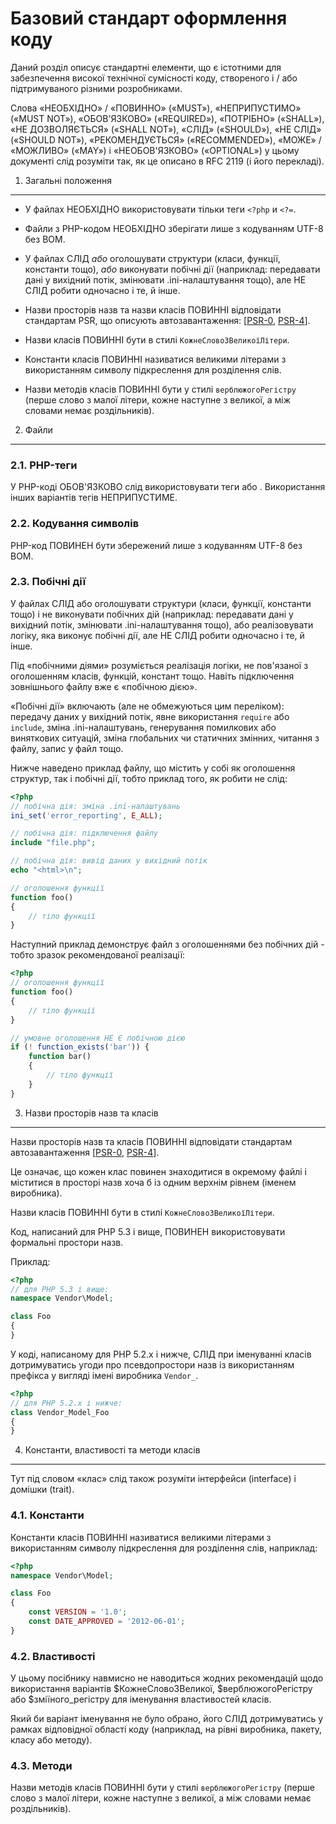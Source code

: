 Базовий стандарт оформлення коду
================================

Даний розділ описує стандартні елементи, що є істотними для забезпечення високої технічної сумісності коду, створеного і / або підтримуваного різними розробниками.

Слова «НЕОБХІДНО» / «ПОВИННО» («MUST»), «НЕПРИПУСТИМО» («MUST NOT»), «ОБОВ'ЯЗКОВО» («REQUIRED»), «ПОТРІБНО» («SHALL»), «НЕ ДОЗВОЛЯЄТЬСЯ» («SHALL NOT»), «СЛІД» («SHOULD»), «НЕ СЛІД» («SHOULD NOT»), «РЕКОМЕНДУЄТЬСЯ» («RECOMMENDED»), «МОЖЕ» / «МОЖЛИВО» («MAY») і «НЕОБОВ'ЯЗКОВО» («OPTIONAL») у цьому документі слід розуміти так, як це описано в RFC 2119 (і його перекладі).

[RFC 2119]: http://www.ietf.org/rfc/rfc2119.txt
[PSR-0]: https://github.com/php-fig/fig-standards/blob/master/accepted/PSR-0.md
[PSR-4]: https://github.com/php-fig/fig-standards/blob/master/accepted/PSR-4-autoloader.md


1. Загальні положення
---------------------

- У файлах НЕОБХІДНО використовувати тільки теги `<?php` и `<?=`.

- Файли з PHP-кодом НЕОБХІДНО зберігати лише з кодуванням UTF-8 без BOM.

- У файлах СЛІД *або* оголошувати структури (класи, функції, константи тощо), *або* виконувати побічні дії (наприклад: передавати дані у вихідний потік, змінювати .ini-налаштування тощо), але НЕ СЛІД робити одночасно і те, й інше.

- Назви просторів назв та назви класів ПОВИННІ відповідати стандартам PSR, що описують автозавантаження: [[PSR-0], [PSR-4]].

- Назви класів ПОВИННІ бути в стилі `КожнеСловоЗВеликоїЛітери`.

- Константи класів ПОВИННІ називатися великими літерами з використанням символу підкреслення для розділення слів.

- Назви методів класів ПОВИННІ бути у стилі `верблюжогоРегістру` (перше слово з малої літери, кожне наступне з великої, а між словами немає роздільників).


2. Файли
--------

### 2.1. PHP-теги

У PHP-коді ОБОВ'ЯЗКОВО слід використовувати теги <?php ?> або <?= ?>. Використання інших варіантів тегів НЕПРИПУСТИМЕ.

### 2.2. Кодування символів

PHP-код ПОВИНЕН бути збережений лише з кодуванням UTF-8 без BOM.

### 2.3. Побічні дії

У файлах СЛІД або оголошувати структури (класи, функції, константи тощо) і не виконувати побічних дій (наприклад: передавати дані у вихідний потік, змінювати .ini-налаштування тощо), або реалізовувати логіку, яка виконує побічні дії, але НЕ СЛІД робити одночасно і те, й інше.

Під «побічними діями» розуміється реалізація логіки, не пов'язаної з оголошенням класів, функцій, констант тощо. Навіть підключення зовнішнього файлу вже є «побічною дією».

«Побічні дії» включають (але не обмежуються цим переліком): передачу даних у вихідний потік, явне використання `require` або `include`, зміна .ini-налаштувань, генерування помилкових або виняткових ситуацій, зміна глобальних чи статичних змінних, читання з файлу, запис у файл тощо.

Нижче наведено приклад файлу, що містить у собі як оголошення структур, так і побічні дії, тобто приклад того, як робити не слід:


```php
<?php
// побічна дія: зміна .ini-налаштувань
ini_set('error_reporting', E_ALL);

// побічна дія: підключення файлу
include "file.php";

// побічна дія: вивід даних у вихідний потік
echo "<html>\n";

// оголошення функції
function foo()
{
    // тіло функції
}
```

Наступний приклад демонструє файл з оголошеннями без побічних дій - тобто зразок рекомендованої реалізації:

```php
<?php
// оголошення функції
function foo()
{
    // тіло функції
}

// умовне оголошення НЕ Є побічною дією
if (! function_exists('bar')) {
    function bar()
    {
        // тіло функції
    }
}
```


3. Назви просторів назв та класів
---------------------------------

Назви просторів назв та класів ПОВИННІ відповідати стандартам автозавантаження [[PSR-0], [PSR-4]]. 

Це означає, що кожен клас повинен знаходитися в окремому файлі і міститися в просторі назв хоча б із одним верхнім рівнем (іменем виробника).

Назви класів ПОВИННІ бути в стилі `КожнеСловоЗВеликоїЛітери`.

Код, написаний для PHP 5.3 і вище, ПОВИНЕН використовувати формальні простори назв.

Приклад:

```php
<?php
// для PHP 5.3 і вище:
namespace Vendor\Model;

class Foo
{
}
```

У коді, написаному для PHP 5.2.x і нижче, СЛІД при іменуванні класів дотримуватись угоди про псевдопростори назв із використанням префікса у вигляді імені виробника `Vendor_`.

```php
<?php
// для PHP 5.2.x і нижче:
class Vendor_Model_Foo
{
}
```

4. Константи, властивості та методи класів
------------------------------------------

Тут під словом «клас» слід також розуміти інтерфейси (interface) і домішки (trait).

### 4.1. Константи

Константи класів ПОВИННІ називатися великими літерами з використанням символу підкреслення для розділення слів, наприклад:

```php
<?php
namespace Vendor\Model;

class Foo
{
    const VERSION = '1.0';
    const DATE_APPROVED = '2012-06-01';
}
```

### 4.2. Властивості

У цьому посібнику навмисно не наводиться жодних рекомендацій щодо використання варіантів $КожнеСловоЗВеликої, $верблюжогоРегістру або $зміїного_регістру для іменування властивостей класів.

Який би варіант іменування не було обрано, його СЛІД дотримуватись у рамках відповідної області коду (наприклад, на рівні виробника, пакету, класу або методу).

### 4.3. Методи

Назви методів класів ПОВИННІ бути у стилі `верблюжогоРегістру` (перше слово з малої літери, кожне наступне з великої, а між словами немає роздільників).
